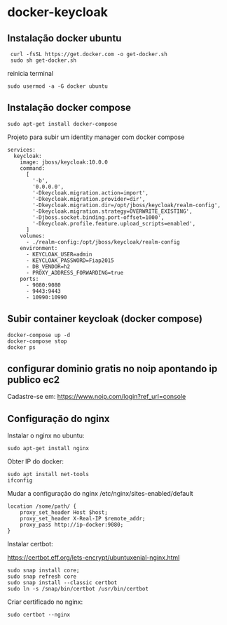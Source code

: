 # docker-keycloak

## Instalação docker ubuntu

```
 curl -fsSL https://get.docker.com -o get-docker.sh
 sudo sh get-docker.sh   
```
reinicia terminal
```
sudo usermod -a -G docker ubuntu
```

## Instalação docker compose
```
sudo apt-get install docker-compose
```

Projeto para subir um identity manager com docker compose


```version: '2'
services:
  keycloak:
    image: jboss/keycloak:10.0.0
    command:
      [
        '-b',
        '0.0.0.0',
        '-Dkeycloak.migration.action=import',
        '-Dkeycloak.migration.provider=dir',
        '-Dkeycloak.migration.dir=/opt/jboss/keycloak/realm-config',
        '-Dkeycloak.migration.strategy=OVERWRITE_EXISTING',
        '-Djboss.socket.binding.port-offset=1000',
        '-Dkeycloak.profile.feature.upload_scripts=enabled',
      ]
    volumes:
      - ./realm-config:/opt/jboss/keycloak/realm-config
    environment:
      - KEYCLOAK_USER=admin
      - KEYCLOAK_PASSWORD=Fiap2015
      - DB_VENDOR=h2
      - PROXY_ADDRESS_FORWARDING=true
    ports:
      - 9080:9080
      - 9443:9443
      - 10990:10990
 ```
 
 
## Subir container keycloak (docker compose)

```
docker-compose up -d
docker-compose stop
docker ps
```

## configurar dominio gratis no noip apontando ip publico ec2

Cadastre-se em:
https://www.noip.com/login?ref_url=console


## Configuração do nginx

Instalar o nginx no ubuntu:
```
sudo apt-get install nginx
```


Obter IP do docker:

```
sudo apt install net-tools
ifconfig
```

 Mudar a configuração do nginx /etc/nginx/sites-enabled/default


```
location /some/path/ {
    proxy_set_header Host $host;
    proxy_set_header X-Real-IP $remote_addr;
    proxy_pass http://ip-docker:9080;
}
````

Instalar certbot:

https://certbot.eff.org/lets-encrypt/ubuntuxenial-nginx.html

```
sudo snap install core; 
sudo snap refresh core
sudo snap install --classic certbot
sudo ln -s /snap/bin/certbot /usr/bin/certbot
```
Criar certificado no nginx:
```
sudo certbot --nginx
```
